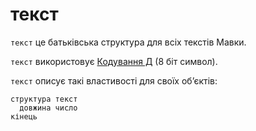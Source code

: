# текст

`текст` <keyword>це</keyword> батьківська структура для всіх текстів <subject>Мавки</subject>.

`текст` використовує [Кодування Д](https://кдб.укр/документи/КД.html) (8 біт символ).

`текст` описує такі властивості для своїх обʼєктів:

```мавка
структура текст
  довжина число
кінець
```